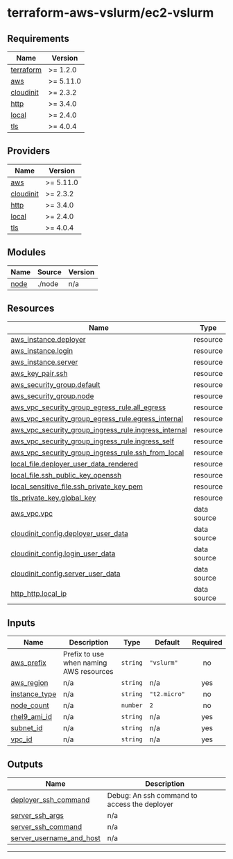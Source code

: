 # terraform-aws-vslurm/ec2-vslurm

<!-- BEGIN_TF_DOCS -->
## Requirements

| Name | Version |
|------|---------|
| <a name="requirement_terraform"></a> [terraform](#requirement\_terraform) | >= 1.2.0 |
| <a name="requirement_aws"></a> [aws](#requirement\_aws) | >= 5.11.0 |
| <a name="requirement_cloudinit"></a> [cloudinit](#requirement\_cloudinit) | >= 2.3.2 |
| <a name="requirement_http"></a> [http](#requirement\_http) | >= 3.4.0 |
| <a name="requirement_local"></a> [local](#requirement\_local) | >= 2.4.0 |
| <a name="requirement_tls"></a> [tls](#requirement\_tls) | >= 4.0.4 |

## Providers

| Name | Version |
|------|---------|
| <a name="provider_aws"></a> [aws](#provider\_aws) | >= 5.11.0 |
| <a name="provider_cloudinit"></a> [cloudinit](#provider\_cloudinit) | >= 2.3.2 |
| <a name="provider_http"></a> [http](#provider\_http) | >= 3.4.0 |
| <a name="provider_local"></a> [local](#provider\_local) | >= 2.4.0 |
| <a name="provider_tls"></a> [tls](#provider\_tls) | >= 4.0.4 |

## Modules

| Name | Source | Version |
|------|--------|---------|
| <a name="module_node"></a> [node](#module\_node) | ./node | n/a |

## Resources

| Name | Type |
|------|------|
| [aws_instance.deployer](https://registry.terraform.io/providers/hashicorp/aws/latest/docs/resources/instance) | resource |
| [aws_instance.login](https://registry.terraform.io/providers/hashicorp/aws/latest/docs/resources/instance) | resource |
| [aws_instance.server](https://registry.terraform.io/providers/hashicorp/aws/latest/docs/resources/instance) | resource |
| [aws_key_pair.ssh](https://registry.terraform.io/providers/hashicorp/aws/latest/docs/resources/key_pair) | resource |
| [aws_security_group.default](https://registry.terraform.io/providers/hashicorp/aws/latest/docs/resources/security_group) | resource |
| [aws_security_group.node](https://registry.terraform.io/providers/hashicorp/aws/latest/docs/resources/security_group) | resource |
| [aws_vpc_security_group_egress_rule.all_egress](https://registry.terraform.io/providers/hashicorp/aws/latest/docs/resources/vpc_security_group_egress_rule) | resource |
| [aws_vpc_security_group_egress_rule.egress_internal](https://registry.terraform.io/providers/hashicorp/aws/latest/docs/resources/vpc_security_group_egress_rule) | resource |
| [aws_vpc_security_group_ingress_rule.ingress_internal](https://registry.terraform.io/providers/hashicorp/aws/latest/docs/resources/vpc_security_group_ingress_rule) | resource |
| [aws_vpc_security_group_ingress_rule.ingress_self](https://registry.terraform.io/providers/hashicorp/aws/latest/docs/resources/vpc_security_group_ingress_rule) | resource |
| [aws_vpc_security_group_ingress_rule.ssh_from_local](https://registry.terraform.io/providers/hashicorp/aws/latest/docs/resources/vpc_security_group_ingress_rule) | resource |
| [local_file.deployer_user_data_rendered](https://registry.terraform.io/providers/hashicorp/local/latest/docs/resources/file) | resource |
| [local_file.ssh_public_key_openssh](https://registry.terraform.io/providers/hashicorp/local/latest/docs/resources/file) | resource |
| [local_sensitive_file.ssh_private_key_pem](https://registry.terraform.io/providers/hashicorp/local/latest/docs/resources/sensitive_file) | resource |
| [tls_private_key.global_key](https://registry.terraform.io/providers/hashicorp/tls/latest/docs/resources/private_key) | resource |
| [aws_vpc.vpc](https://registry.terraform.io/providers/hashicorp/aws/latest/docs/data-sources/vpc) | data source |
| [cloudinit_config.deployer_user_data](https://registry.terraform.io/providers/hashicorp/cloudinit/latest/docs/data-sources/config) | data source |
| [cloudinit_config.login_user_data](https://registry.terraform.io/providers/hashicorp/cloudinit/latest/docs/data-sources/config) | data source |
| [cloudinit_config.server_user_data](https://registry.terraform.io/providers/hashicorp/cloudinit/latest/docs/data-sources/config) | data source |
| [http_http.local_ip](https://registry.terraform.io/providers/hashicorp/http/latest/docs/data-sources/http) | data source |

## Inputs

| Name | Description | Type | Default | Required |
|------|-------------|------|---------|:--------:|
| <a name="input_aws_prefix"></a> [aws\_prefix](#input\_aws\_prefix) | Prefix to use when naming AWS resources | `string` | `"vslurm"` | no |
| <a name="input_aws_region"></a> [aws\_region](#input\_aws\_region) | n/a | `string` | n/a | yes |
| <a name="input_instance_type"></a> [instance\_type](#input\_instance\_type) | n/a | `string` | `"t2.micro"` | no |
| <a name="input_node_count"></a> [node\_count](#input\_node\_count) | n/a | `number` | `2` | no |
| <a name="input_rhel9_ami_id"></a> [rhel9\_ami\_id](#input\_rhel9\_ami\_id) | n/a | `string` | n/a | yes |
| <a name="input_subnet_id"></a> [subnet\_id](#input\_subnet\_id) | n/a | `string` | n/a | yes |
| <a name="input_vpc_id"></a> [vpc\_id](#input\_vpc\_id) | n/a | `string` | n/a | yes |

## Outputs

| Name | Description |
|------|-------------|
| <a name="output_deployer_ssh_command"></a> [deployer\_ssh\_command](#output\_deployer\_ssh\_command) | Debug: An ssh command to access the deployer |
| <a name="output_server_ssh_args"></a> [server\_ssh\_args](#output\_server\_ssh\_args) | n/a |
| <a name="output_server_ssh_command"></a> [server\_ssh\_command](#output\_server\_ssh\_command) | n/a |
| <a name="output_server_username_and_host"></a> [server\_username\_and\_host](#output\_server\_username\_and\_host) | n/a |

---
<!-- END_TF_DOCS -->
